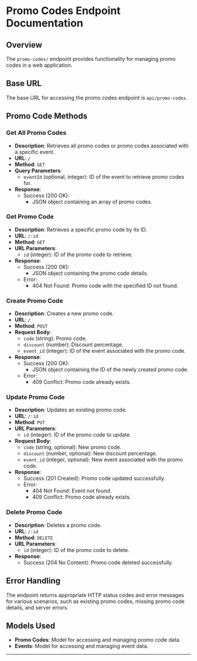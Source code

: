 # Promo Codes Endpoint Documentation

## Overview

The `promo-codes/` endpoint provides functionality for managing promo codes in a web application.

## Base URL

The base URL for accessing the promo codes endpoint is `api/promo-codes`.

## Promo Code Methods

### Get All Promo Codes

- **Description**: Retrieves all promo codes or promo codes associated with a specific event.
- **URL**: `/`
- **Method**: `GET`
- **Query Parameters**:
    - `eventId` (optional, integer): ID of the event to retrieve promo codes for.
- **Response**:
    - Success (200 OK):
        - JSON object containing an array of promo codes.

### Get Promo Code

- **Description**: Retrieves a specific promo code by its ID.
- **URL**: `/:id`
- **Method**: `GET`
- **URL Parameters**:
    - `id` (integer): ID of the promo code to retrieve.
- **Response**:
    - Success (200 OK):
        - JSON object containing the promo code details.
    - Error:
        - 404 Not Found: Promo code with the specified ID not found.

### Create Promo Code

- **Description**: Creates a new promo code.
- **URL**: `/`
- **Method**: `POST`
- **Request Body**:
    - `code` (string): Promo code.
    - `discount` (number): Discount percentage.
    - `event_id` (integer): ID of the event associated with the promo code.
- **Response**:
    - Success (200 OK):
        - JSON object containing the ID of the newly created promo code.
    - Error:
        - 409 Conflict: Promo code already exists.

### Update Promo Code

- **Description**: Updates an existing promo code.
- **URL**: `/:id`
- **Method**: `PUT`
- **URL Parameters**:
    - `id` (integer): ID of the promo code to update.
- **Request Body**:
    - `code` (string, optional): New promo code.
    - `discount` (number, optional): New discount percentage.
    - `event_id` (integer, optional): New event associated with the promo code.
- **Response**:
    - Success (201 Created): Promo code updated successfully.
    - Error:
        - 404 Not Found: Event not found.
        - 409 Conflict: Promo code already exists.

### Delete Promo Code

- **Description**: Deletes a promo code.
- **URL**: `/:id`
- **Method**: `DELETE`
- **URL Parameters**:
    - `id` (integer): ID of the promo code to delete.
- **Response**:
    - Success (204 No Content): Promo code deleted successfully.

## Error Handling

The endpoint returns appropriate HTTP status codes and error messages for various scenarios, such as existing promo codes, missing promo code details, and server errors.

## Models Used

- **Promo Codes**: Model for accessing and managing promo code data.
- **Events**: Model for accessing and managing event data.

---